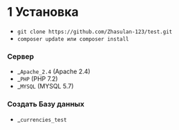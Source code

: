 # 1 Установка

- `git clone https://github.com/Zhasulan-123/test.git`
- `composer update или composer install`

### Сервер

- \_`Apache_2.4` (Apache 2.4)
- \_`PHP` (PHP 7.2)
- \_`MYSQL` (MYSQL 5.7)

### Создать Базу данных

- \_`currencies_test`
